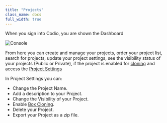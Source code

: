 ```yaml
---
title: "Projects"
class_name: docs
full_width: true
---
```


When you sign into Codio, you are shown the Dashboard

![Console](/img/docs/console-screen.png)


From here you can create and manage your projects, order your project list, search for projects, update your project settings, see the visibility status of your projects (Public or Private), if the project is enabled for [cloning](/docs/boxes/overview/clone) and access the [Project Settings](/docs/ide/customization/project-settings)

In Project Settings you can:

- Change the Project Name.
- Add a description to your Project.
- Change the Visibility of your Project.
- Enable [Box Cloning](/docs/boxes/overview/clone).
- Delete your Project.
- Export your Project as a zip file.

